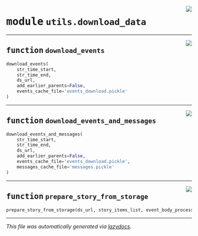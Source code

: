 <!-- markdownlint-disable -->

<a href="../../th2_data_services/utils/download_data.py#L0"><img align="right" style="float:right;" src="https://img.shields.io/badge/-source-cccccc?style=flat-square"></a>

# <kbd>module</kbd> `utils.download_data`





---

<a href="../../th2_data_services/utils/download_data.py#L15"><img align="right" style="float:right;" src="https://img.shields.io/badge/-source-cccccc?style=flat-square"></a>

## <kbd>function</kbd> `download_events`

```python
download_events(
    str_time_start,
    str_time_end,
    ds_url,
    add_earlier_parents=False,
    events_cache_file='events_download.pickle'
)
```






---

<a href="../../th2_data_services/utils/download_data.py#L55"><img align="right" style="float:right;" src="https://img.shields.io/badge/-source-cccccc?style=flat-square"></a>

## <kbd>function</kbd> `download_events_and_messages`

```python
download_events_and_messages(
    str_time_start,
    str_time_end,
    ds_url,
    add_earlier_parents=False,
    events_cache_file='events_download.pickle',
    messages_cache_file='messages.pickle'
)
```






---

<a href="../../th2_data_services/utils/download_data.py#L97"><img align="right" style="float:right;" src="https://img.shields.io/badge/-source-cccccc?style=flat-square"></a>

## <kbd>function</kbd> `prepare_story_from_storage`

```python
prepare_story_from_storage(ds_url, story_items_list, event_body_processors=None)
```








---

_This file was automatically generated via [lazydocs](https://github.com/ml-tooling/lazydocs)._
